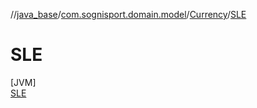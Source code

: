 //[java_base](../../../../index.md)/[com.sognisport.domain.model](../../index.md)/[Currency](../index.md)/[SLE](index.md)

# SLE

[JVM]\
[SLE](index.md)
